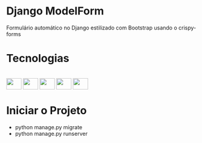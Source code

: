 # Django ModelForm

Formulário automático no Django estilizado com Bootstrap usando o crispy-forms

# Tecnologias

<div style="display: online_block"><br>
        <img align= "center" height="30" width="40" src="https://cdn.jsdelivr.net/gh/devicons/devicon/icons/django/django-plain.svg" />
	<img align= "center" height="30" width="40" src="https://cdn.jsdelivr.net/gh/devicons/devicon/icons/python/python-original.svg">
        <img align= "center" height="30" width="40" src="https://cdn.jsdelivr.net/gh/devicons/devicon/icons/css3/css3-original.svg" />    
        <img align= "center" height="30" width="40" src="https://cdn.jsdelivr.net/gh/devicons/devicon/icons/html5/html5-original.svg" />  
        <img align= "center" height="30" width="40" src="https://cdn.jsdelivr.net/gh/devicons/devicon/icons/bootstrap/bootstrap-original.svg" /> 
	
</div>

# Iniciar o Projeto

* python manage.py migrate
* python manage.py runserver
